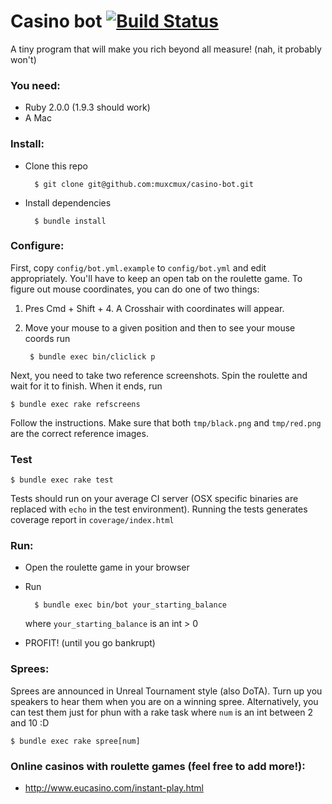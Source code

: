 # Casino bot [![Build Status](https://travis-ci.org/muxcmux/casino-bot.png?branch=master)](https://travis-ci.org/muxcmux/casino-bot)

A tiny program that will make you rich beyond all measure! (nah, it probably won't)

### You need:

* Ruby 2.0.0 (1.9.3 should work)
* A Mac

### Install:

* Clone this repo

        $ git clone git@github.com:muxcmux/casino-bot.git

* Install dependencies
        
        $ bundle install

### Configure:

First, copy `config/bot.yml.example` to `config/bot.yml` and edit appropriately. You'll have to keep an open tab on the roulette game. To figure out mouse coordinates, you can do one of two things:

1. Pres Cmd + Shift + 4. A Crosshair with coordinates will appear.
2. Move your mouse to a given position and then to see your mouse coords run
        
        $ bundle exec bin/cliclick p

Next, you need to take two reference screenshots. Spin the roulette and wait for it to finish. When it ends, run 
    
    $ bundle exec rake refscreens
    
Follow the instructions. Make sure that both `tmp/black.png` and `tmp/red.png` are the correct reference images.

### Test

    $ bundle exec rake test
    
Tests should run on your average CI server (OSX specific binaries are replaced with `echo` in the test environment). Running the tests generates coverage report in `coverage/index.html`

### Run:

* Open the roulette game in your browser
* Run 
        
        $ bundle exec bin/bot your_starting_balance
        
  where `your_starting_balance` is an int > 0

* PROFIT! (until you go bankrupt)

### Sprees:

Sprees are announced in Unreal Tournament style (also DoTA). Turn up you speakers to hear them when you are on a winning spree. Alternatively, you can test them just for phun with a rake task where `num` is an int between 2 and 10 :D

    $ bundle exec rake spree[num]

### Online casinos with roulette games (feel free to add more!):

* http://www.eucasino.com/instant-play.html